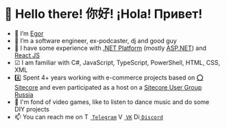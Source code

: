 # 👋 Hello there! 你好! ¡Hola! Привет!
- 👤 I’m [Egor](https://egorantonov.t.me)
- 👀 I’m a software engineer, ex-podcaster, dj and good guy
- 🌱 I have some experience with [.NET Platform](https://dotnet.microsoft.com) (mostly [ASP.NET](https://dotnet.microsoft.com/apps/aspnet)) and [React JS](https://reactjs.org/)
- ☑ I am familiar with С#, JavaScript, TypeScript, PowerShell, HTML, CSS, XML
- 4️⃣ Spent 4+ years working with e-commerce projects based on [⭕ Sitecore](https://www.sitecore.com) and even participated as a host on a [Sitecore User Group Russia](https://epa.ms/sug)
- 💞️ I'm fond of video games, like to listen to dance music and do some DIY projects
- 📫 You can reach me on
<a href="https://egorantonov.t.me" alt="Telegram"><img height="14" alt="Telegram" src="https://telegram.org/img/website_icon.svg" title="Telegram"> <code>Telegram</a></code>
<a href="https://vk.com/antonov" alt="VK"><img height="14" alt="VK" src="https://vk.com/images/icons/favicons/fav_logo.ico" title="VK"> <code>VK</a></code>
<a href="https://discordapp.com/users/928745796533354567" alt="Discord"><img height="14" alt="Discord" src="https://discord.com/assets/ec2c34cadd4b5f4594415127380a85e6.ico" title="Discord"> <code>Discord</a></code>

<!---
egorantonov/egorantonov is a ✨ special ✨ repository because its `README.md` (this file) appears on your GitHub profile.
You can click the Preview link to take a look at your changes.
--->
